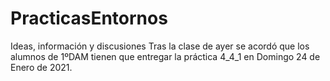 # PracticasEntornos
Ideas, información y discusiones
Tras la clase de ayer se acordó que los alumnos de 1ºDAM tienen que entregar la práctica 4_4_1 en Domingo 24 de Enero de 2021. 

